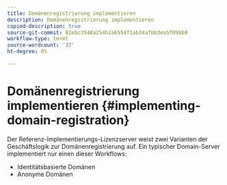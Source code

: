 ```yaml
---
title: Domänenregistrierung implementieren
description: Domänenregistrierung implementieren
copied-description: true
source-git-commit: 02ebc3548a254b2a6554f1ab34afbb3ea5f09bb8
workflow-type: tm+mt
source-wordcount: '37'
ht-degree: 0%

---
```


# Domänenregistrierung implementieren {#implementing-domain-registration}

Der Referenz-Implementierungs-Lizenzserver weist zwei Varianten der Geschäftslogik zur Domänenregistrierung auf. Ein typischer Domain-Server implementiert nur einen dieser Workflows:

* Identitätsbasierte Domänen
* Anonyme Domänen
